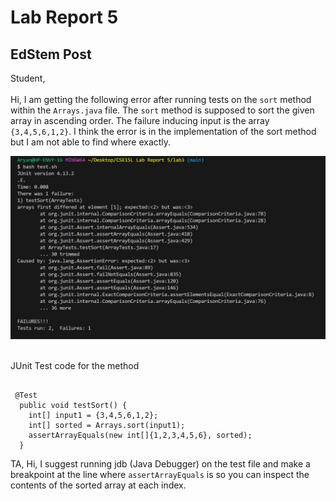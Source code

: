 # Lab Report 5

## EdStem Post

Student, <br><br>
Hi, I am getting the following error after running tests on the `sort` method within the `Arrays.java` file. The `sort` method is supposed to sort the given array in ascending order. The failure inducing input is the array `{3,4,5,6,1,2}`. I think the error is in the implementation of the sort method but I am not able to find where exactly.

![Image](lab51.JPG) <br><br>

JUnit Test code for the method <br>
```

 @Test
  public void testSort() {
    int[] input1 = {3,4,5,6,1,2};
    int[] sorted = Arrays.sort(input1);
    assertArrayEquals(new int[]{1,2,3,4,5,6}, sorted);
  }

```

TA, 
Hi, I suggest running jdb (Java Debugger) on the test file and make a breakpoint at the line where `assertArrayEquals` is so you can inspect the contents of the sorted array at each index. 


